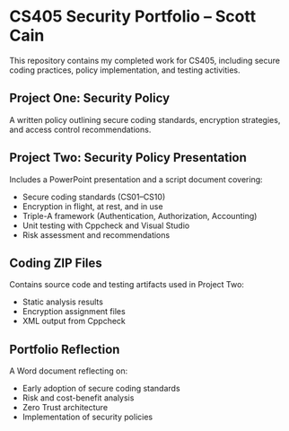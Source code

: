 # CS405 Security Portfolio – Scott Cain

This repository contains my completed work for CS405, including secure coding practices, policy implementation, and testing activities.

## Project One: Security Policy
A written policy outlining secure coding standards, encryption strategies, and access control recommendations.

## Project Two: Security Policy Presentation
Includes a PowerPoint presentation and a script document covering:
- Secure coding standards (CS01–CS10)
- Encryption in flight, at rest, and in use
- Triple-A framework (Authentication, Authorization, Accounting)
- Unit testing with Cppcheck and Visual Studio
- Risk assessment and recommendations

## Coding ZIP Files
Contains source code and testing artifacts used in Project Two:
- Static analysis results
- Encryption assignment files
- XML output from Cppcheck

## Portfolio Reflection
A Word document reflecting on:
- Early adoption of secure coding standards
- Risk and cost-benefit analysis
- Zero Trust architecture
- Implementation of security policies


